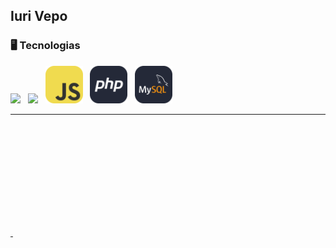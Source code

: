 <!-- Cabeçalho -->
## Iuri Vepo

### :desktop_computer: Tecnologias
<img src="https://cdn.jsdelivr.net/gh/devicons/devicon@latest/icons/html5/html5-original-wordmark.svg" width="60px">&nbsp;&nbsp;&nbsp;<img src="https://cdn.jsdelivr.net/gh/devicons/devicon@latest/icons/css3/css3-original-wordmark.svg" width="60px">&nbsp;&nbsp;&nbsp;<img src="https://github.com/tandpfun/skill-icons/blob/main/icons/JavaScript.svg" width="60px">&nbsp;&nbsp;&nbsp;<img src="https://raw.githubusercontent.com/tandpfun/skill-icons/65dea6c4eaca7da319e552c09f4cf5a9a8dab2c8/icons/PHP-Dark.svg" width="60px">&nbsp;&nbsp;&nbsp;<img src="https://github.com/tandpfun/skill-icons/blob/main/icons/MySQL-Dark.svg" width="60px">

-----------------------------
<div>
<a href="https://github.com/iurilvepo">
<img loading="lazy" height="180em" src"https://github-readme-stats.vercel.app/api/top-langs/?username=iurilvepo&layout=compact&langs_count=7&theme=dracula"/>
<img loading="lazy" height="180em" src"https://github-readme-stats.vercel.app/api?username=iurilvepo&show_icons=true&theme=dracula&include_all_commits=true&count_private=true"/>
</div>

<!--
**iurilvepo/iurilvepo** is a ✨ _special_ ✨ repository because its `README.md` (this file) appears on your GitHub profile.

Here are some ideas to get you started:

- 🔭 I’m currently working on ...
- 🌱 I’m currently learning ...
- 👯 I’m looking to collaborate on ...
- 🤔 I’m looking for help with ...
- 💬 Ask me about ...
- 📫 How to reach me: ...
- 😄 Pronouns: ...
- ⚡ Fun fact: ...
-->

